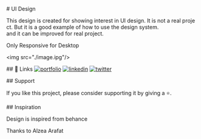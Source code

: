 # UI Design  
  
 This design is created for showing interest in UI design. It is not a real project. 
 But it is a good example of how to use the design system. 
 and it can be improved for real project. 
  
Only Responsive for Desktop
  
 <img src="./image.ipg"/> 
  
 ## 🔗 Links 
 [![portfolio](https://img.shields.io/badge/my_portfolio-000?style=for-the-badge&logo=ko-fi&logoColor=white)](https://github.com/yashkolte) 
 [![linkedin](https://img.shields.io/badge/linkedin-0A66C2?style=for-the-badge&logo=linkedin&logoColor=white)](https://www.linkedin.com/in/yashkolte) 
 [![twitter](https://img.shields.io/badge/twitter-1DA1F2?style=for-the-badge&logo=twitter&logoColor=white)](https://twitter.com/yashkolte20) 
  
  
 ## Support 
  
 If you like this project, please consider supporting it by giving a ⭐️.
  
 ## Inspiration  
  
 Design is inspired from behance 
  
 Thanks to Alzea Arafat
